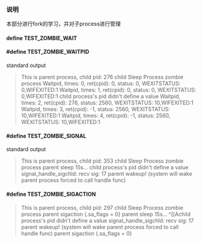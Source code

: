 ### 说明

本部分进行fork的学习，并对子process进行管理

#### define TEST_ZOMBIE_WAIT

#### #define TEST_ZOMBIE_WAITPID

standard output

> This is parent process, child pid: 276
> child Sleep
> Process zombie process
> Waitpid, times: 0, ret(cpid): 0, status: 0, WEXITSTATUS: 0,WIFEXITED:1
> Waitpid, times: 1, ret(cpid): 0, status: 0, WEXITSTATUS: 0,WIFEXITED:1
> child process's pid didn't define a value
> Waitpid, times: 2, ret(cpid): 276, status: 2560, WEXITSTATUS: 10,WIFEXITED:1
> Waitpid, times: 3, ret(cpid): -1, status: 2560, WEXITSTATUS: 10,WIFEXITED:1
> Waitpid, times: 4, ret(cpid): -1, status: 2560, WEXITSTATUS: 10,WIFEXITED:1

#### #define TEST_ZOMBIE_SIGNAL

standard output

> This is parent process, child pid: 353
> child Sleep
> Process zombie process
> parent sleep 15s...
> child process's pid didn't define a value
> signal_handle_sigchld: recv sig: 17
> parent wakeup! (system will wake parent process forced to call handle func)

#### #define TEST_ZOMBIE_SIGACTION

> This is parent process, child pid: 297
> child Sleep
> Process zombie process
> parent sigaction {.sa_flags = 0}
> parent sleep 15s...
> ^[[Achild process's pid didn't define a value
> signal_handle_sigchld: recv sig: 17
> parent wakeup! (system will wake parent process forced to call handle func)
> parent sigaction {.sa_flags = 0}